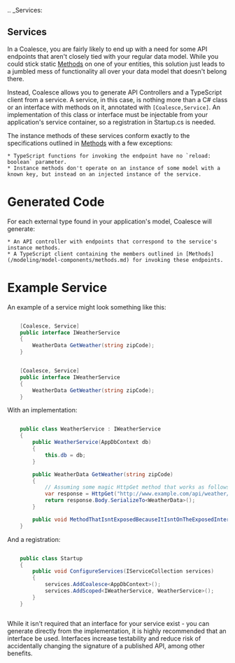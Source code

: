 
.. _Services:

Services
--------

In a Coalesce, you are fairly likely to end up with a need for some API endpoints that aren't closely tied with your regular data model. While you could stick static [Methods](/modeling/model-components/methods.md) on one of your entities, this solution just leads to a jumbled mess of functionality all over your data model that doesn't belong there.

Instead, Coalesce allows you to generate API Controllers and a TypeScript client from a service. A service, in this case, is nothing more than a C# class or an interface with methods on it, annotated with `[Coalesce,Service]`. An implementation of this class or interface must be injectable from your application's service container, so a registration in Startup.cs is needed.

The instance methods of these services conform exactly to the specifications outlined in [Methods](/modeling/model-components/methods.md) with a few exceptions:

    * TypeScript functions for invoking the endpoint have no `reload: boolean` parameter.
    * Instance methods don't operate on an instance of some model with a known key, but instead on an injected instance of the service.

Generated Code
==============

For each external type found in your application's model, Coalesce will generate:

    * An API controller with endpoints that correspond to the service's instance methods.
    * A TypeScript client containing the members outlined in [Methods](/modeling/model-components/methods.md) for invoking these endpoints.


Example Service
================

An example of a service might look something like this:

``` c#

    [Coalesce, Service]
    public interface IWeatherService
    {
        WeatherData GetWeather(string zipCode);
    }


```

``` c#

    [Coalesce, Service]
    public interface IWeatherService
    {
        WeatherData GetWeather(string zipCode);
    }


```

With an implementation:

``` c#

    public class WeatherService : IWeatherService
    {
        public WeatherService(AppDbContext db)
        {
            this.db = db;
        }

        public WeatherData GetWeather(string zipCode)
        {
            // Assuming some magic HttpGet method that works as follows...
            var response = HttpGet("http://www.example.com/api/weather/" + zipCode);
            return response.Body.SerializeTo<WeatherData>();
        }

        public void MethodThatIsntExposedBecauseItIsntOnTheExposedInterface() {  }
    }


```

And a registration:

``` c#

    public class Startup 
    {
        public void ConfigureServices(IServiceCollection services)
        {
            services.AddCoalesce<AppDbContext>();
            services.AddScoped<IWeatherService, WeatherService>();
        }
    }



```

While it isn't required that an interface for your service exist - you can generate directly from the implementation, it is highly recommended that an interface be used. Interfaces increase testability and reduce risk of accidentally changing the signature of a published API, among other benefits.
